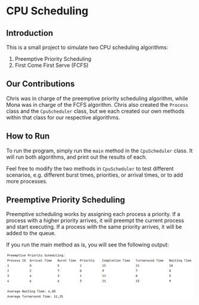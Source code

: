 # CPU Scheduling
## Introduction
This is a small project to simulate two CPU scheduling algorithms:
1. Preemptive Priority Scheduling
2. First Come First Serve (FCFS)

## Our Contributions
Chris was in charge of the preemptive priority scheduling algorithm,
while Mona was in charge of the FCFS algorithm.
Chris also created the `Process` class and the `CpuScheduler` class,
but we each created our own methods within that class for our respective algorithms.

## How to Run
To run the program, simply run the `main` method in the `CpuScheduler` class.
It will run both algorithms, and print out the results of each.

Feel free to modify the two methods in `CpuScheduler` to test different scenarios,
e.g. different burst times, priorities, or arrival times, or to add more processes.

## Preemptive Priority Scheduling
Preemptive scheduling works by assigning each process a priority. If a process with a higher
priority arrives, it will preempt the current process and start executing.
If a process with the same priority arrives, it will be added to the queue.

If you run the main method as is, you will see the following output:

![img.png](img.png)


